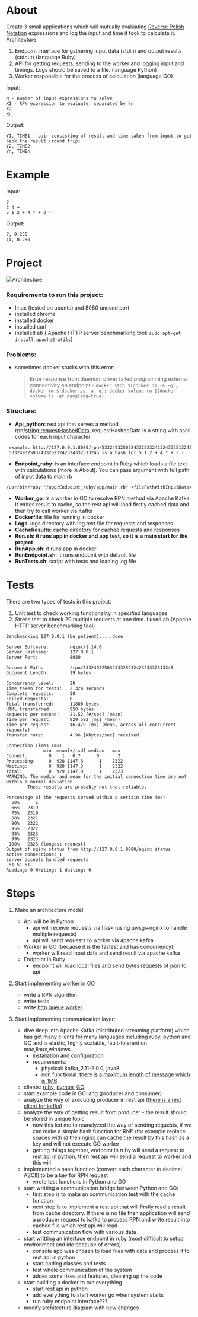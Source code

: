 # About
Create 3 small applications which will mutually evaluating [Reverse Polish Notation](https://en.wikipedia.org/wiki/Reverse_Polish_notation) expressions
and log the input and time it took to calculate it.
Architecture:
1. Endpoint interface for gathering input data (stdin) and output results (stdout) (language Ruby)
2. API for getting requests, sending to the worker and logging input and timings. Logs should be
saved to a file. (language Python)
3. Worker responsible for the process of calculation (language GO)

Input:
```
N - number of input expressions to solve
X1 - RPN expression to evaluate, separated by \n
X2
Xn
```
Output:
```
Y1, TIME1 - pair consisting of result and time taken from input to get back the result (round trip)
Y2, TIME2
Yn, TIMEn
```
# Example
Input:
```
2
3 4 +
5 1 2 + 4 * + 3 -
```
Output:
```
7, 0.235
14, 0.280
```
# Project
![Architecture](architecture.png?raw=true "Architecture")
### Requirements to run this project:
- linux (tested on ubuntu) and 8080 unused port
- installed chrome
- installed [docker](https://docs.docker.com/install/linux/docker-ce/ubuntu/#set-up-the-repository)
- installed curl
- installed ab ( Apache HTTP server benchmarking tool: ``` sudo apt-get install apache2-utils ```)

### Problems:
- sometimes docker stucks with this error:
  >Error response from daemon: driver failed programming external connectivity on endpoint - 
  ``` docker stop $(docker ps -a -q); docker rm $(docker ps -a -q); docker volume rm $(docker volume ls -qf dangling=true) ```

### Structure:
- **Api_python**: rest api that serves a method rpn/<string:requestHashedData>, requestHashedData is a string with ascii codes for each input character
```
 example: http://127.0.0.1:8080/rpn/5332493250324332523242324332513245
 5332493250324332523242324332513245 is a hash for 5 1 2 + 4 * + 3 -
```
- **Endpoint_ruby**: is an interface endpoint in Ruby which loads a file text with calculations (more in About). You can pass argument with full path of input data to main.rb 
```
/usr/bin/ruby "/app/Endpoint_ruby/app/main.rb" <filePathWithInputData>
```
- **Worker_go**: is a worker in GO to resolve RPN method via Apache Kafka. It writes result to cache, so the rest api will load firstly cached data and then try to call worker via Kafka
- **Dockerfile**: file for running in docker
- **Logs**: logs directory with log.text file for requests and responses
- **CacheResults**: cache directory for cached requests and responses
- **Run.sh: it runs app in docker and app test, so it is a main start for the project**
- **RunApp.sh**: it runs app in docker
- **RunEndpoint.sh**: it runs endpoint with default file
- **RunTests.sh**: script with tests and loading log file

# Tests
There are two types of tests in this project:
1. Unit test to check working functionality in specified languages
2. Stress test to check 20 multiple requests at one time. I used ab (Apache HTTP server benchmarking tool)
```
Benchmarking 127.0.0.1 (be patient).....done

Server Software:        nginx/1.14.0
Server Hostname:        127.0.0.1
Server Port:            8080

Document Path:          /rpn/5332493250324332523242324332513245
Document Length:        19 bytes

Concurrency Level:      20
Time taken for tests:   2.324 seconds
Complete requests:      50
Failed requests:        0
Total transferred:      11800 bytes
HTML transferred:       950 bytes
Requests per second:    21.52 [#/sec] (mean)
Time per request:       929.582 [ms] (mean)
Time per request:       46.479 [ms] (mean, across all concurrent requests)
Transfer rate:          4.96 [Kbytes/sec] received

Connection Times (ms)
              min  mean[+/-sd] median   max
Connect:        0    1   0.7      0       2
Processing:     0  928 1147.3      1    2322
Waiting:        0  928 1147.3      1    2322
Total:          0  929 1147.9      1    2323
WARNING: The median and mean for the initial connection time are not within a normal deviation
        These results are probably not that reliable.

Percentage of the requests served within a certain time (ms)
  50%      1
  66%   2319
  75%   2319
  80%   2321
  90%   2322
  95%   2322
  98%   2323
  99%   2323
 100%   2323 (longest request)
Output of nginx status from http://127.0.0.1:8080/nginx_status
Active connections: 1 
server accepts handled requests
 51 51 51 
Reading: 0 Writing: 1 Waiting: 0 
```
# Steps

1. Make an architecture model
    - Api will be in Python:
        - api will receive requests via flask (using uwsgi+nginx to handle multiple requests)
        - api will send requests to worker via apache kafka
    - Worker in GO (because it is the fastest and has concurrency):
        - worker will read input data and send result via apache kafka
    - Endpoint in Ruby
        - endpoint will load local files and send bytes requests of json to api
         
2. Start implementing worker in GO
    - write a RPN algorithm
    - write tests
    - write [http queue worker](http://nesv.github.io/golang/2014/02/25/worker-queues-in-go.html)

3. Start implementing communication layer:
    - dive deep into Apache Kafka (distributed streaming platform) which has got many clients for many languages including ruby, python and GO and is elastic, highly scalable, fault-tolerant on mac,linux,windows
        - [installation and configuration](https://devops.profitbricks.com/tutorials/install-and-configure-apache-kafka-on-ubuntu-1604-1/)
        - requirements:
            - physical: kafka_2.11-2.0.0, java8
            - non functional: [there is a maximum length of message which is 1MB](https://www.cloudera.com/documentation/kafka/latest/topics/kafka_performance.html)
    - clients: [ruby](https://github.com/appsignal/rdkafka-ruby), [python](https://github.com/confluentinc/confluent-kafka-python), [GO](https://github.com/confluentinc/confluent-kafka-go)
    - start example code in GO lang (producer and consumer)
    - analyze the way of executing producer in rest api ([there is a rest client for kafka](https://github.com/confluentinc/kafka-rest))
    - analyze the way of getting result from producer - the result should be stored in unique topic
        - now this led me to reanalyzed the way of sending requests, if we can make a simple hash function for RNP (for example replace spaces with s) then nginx can cache the result by this hash as a key and will not execute GO worker
        - getting things together, endpoint in ruby will send a request to rest api in python, then rest api will send a request to worker and this will
    - implemented a hash function (convert each character to decimal ASCII) to be a key for RPN request
        - wrote test functions in Python and GO
    - start writting a communication bridge between Python and GO:
        - first step is to make an communication test with the cache function
        - next step is to implement a rest api that will firstly read a result from cache directory. If there is no file then application will send a producer request to kafka to process RPN and write result into cached file which rest api will read
        - test communication flow with various data
    - start writting an interface endpoint in ruby (most difficult to setup environment and ide because of errors):
        - console app was chosen to load files with data and process it to rest api in python
        - start coding classes and tests
        - test whole communication of the system
        - addes some fixes and features, cleaning up the code
    - start building a docker to run everything
        - start rest api in python
        - add everything to start worker go when system starts
        - run ruby endpoint interface???
    - modify architecture diagram with new changes